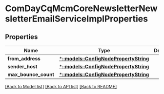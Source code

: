# ComDayCqMcmCoreNewsletterNewsletterEmailServiceImplProperties

## Properties
Name | Type | Description | Notes
------------ | ------------- | ------------- | -------------
**from_address** | [***::models::ConfigNodePropertyString**](configNodePropertyString.md) |  | [optional] 
**sender_host** | [***::models::ConfigNodePropertyString**](configNodePropertyString.md) |  | [optional] 
**max_bounce_count** | [***::models::ConfigNodePropertyString**](configNodePropertyString.md) |  | [optional] 

[[Back to Model list]](../README.md#documentation-for-models) [[Back to API list]](../README.md#documentation-for-api-endpoints) [[Back to README]](../README.md)



